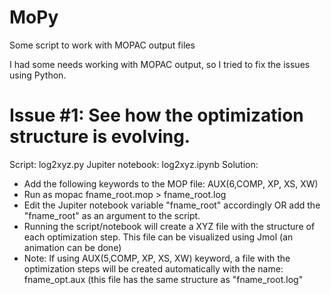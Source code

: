 # MoPy
Some script to work with MOPAC output files

I had some needs working with MOPAC output, so I tried to fix the issues using Python.

# Issue #1: See how the optimization structure is evolving.
Script: log2xyz.py
Jupiter notebook: log2xyz.ipynb
Solution:
- Add the following keywords to the MOP file: 
AUX(6,COMP, XP, XS, XW)
- Run as mopac fname_root.mop > fname_root.log
- Edit the Jupiter notebook variable "fname_root" accordingly OR add the "fname_root" as an argument to the script.
- Running the script/notebook will create a XYZ file with the structure of each optimization step. This file can be visualized using Jmol (an animation can be done)
- Note: If using AUX(5,COMP, XP, XS, XW) keyword, a file with the optimization steps will be created automatically with the name: fname_opt.aux (this file has the same structure as "fname_root.log"

